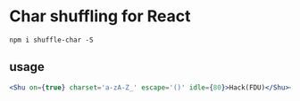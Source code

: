# Char shuffling for React

`npm i shuffle-char -S`

## usage

```jsx
<Shu on={true} charset='a-zA-Z_' escape='()' idle={80}>Hack(FDU)</Shu></h1>
```
